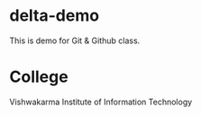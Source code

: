 # delta-demo
This is demo for Git &amp; Github class.


# College
Vishwakarma Institute of Information Technology
